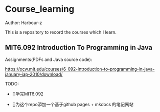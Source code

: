 # Course_learning
Author: Harbour-z

This is a repository to record the courses which I learn.

## MIT6.092 Introduction To Programming in Java
Assignments(PDFs and Java source code):

https://ocw.mit.edu/courses/6-092-introduction-to-programming-in-java-january-iap-2010/download/

TODO:

- []学完MIT6.092
  
- []为这个repo添加一个基于github pages + mkdocs 的笔记网站